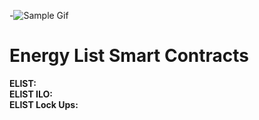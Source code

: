 
-![Sample Gif](https://firebasestorage.googleapis.com/v0/b/e-list-e5622.appspot.com/o/Assets%2FELIST.gif?alt=media)


# Energy List Smart Contracts

**ELIST:**   
**ELIST ILO:**  
**ELIST Lock Ups:**  
